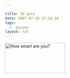 ```yaml
---

title: IQ quiz
date: 2007-07-10 17:24:24
tags:
  -  quizes
layout: rut
---
```


<a href="http://www.am-i-dumb.com" title="How smart am I?"><img src="http://www.am-i-dumb.com/images/stamps/95-7.gif" width=200 height=100 border=0 alt="How smart are you?"  /></a>

